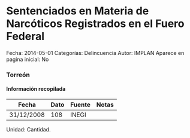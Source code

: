 Sentenciados en Materia de Narcóticos Registrados en el Fuero Federal
=====

Fecha: 2014-05-01
Categorías: Delincuencia
Autor: IMPLAN
Aparece en pagina inicial: No

### Torreón

<!-- break -->

#### Información recopilada

<table class="table table-hover table-bordered matriz">
  <thead>
    <tr><th>Fecha</th><th>Dato</th><th>Fuente</th><th>Notas</th></tr>
  </thead>
  <tbody>
    <tr><td class="centrado">31/12/2008</td><td class="derecha">108</td><td>INEGI</td><td></td></tr>
  </tbody>
</table>

Unidad: Cantidad.
